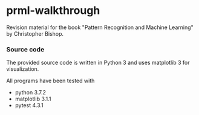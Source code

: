 # prml-walkthrough
Revision material for the book "Pattern Recognition and Machine Learning"
by Christopher Bishop.

### Source code
The provided source code is written in Python 3 and uses matplotlib 3 for visualization.

All programs have been tested with
* python 3.7.2
* matplotlib 3.1.1
* pytest 4.3.1